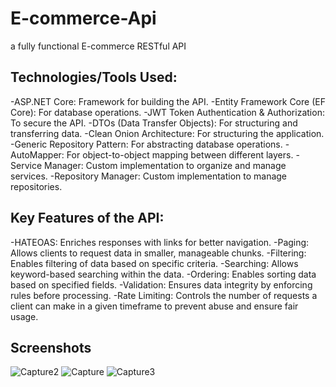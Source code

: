 # E-commerce-Api
a fully functional E-commerce RESTful API

## Technologies/Tools Used:
-ASP.NET Core: Framework for building the API.
-Entity Framework Core (EF Core): For database operations.
-JWT Token Authentication & Authorization: To secure the API.
-DTOs (Data Transfer Objects): For structuring and transferring data.
-Clean Onion Architecture: For structuring the application.
-Generic Repository Pattern: For abstracting database operations.
-AutoMapper: For object-to-object mapping between different layers.
-Service Manager: Custom implementation to organize and manage services.
-Repository Manager: Custom implementation to manage repositories.

## Key Features of the API:
-HATEOAS: Enriches responses with links for better navigation.
-Paging: Allows clients to request data in smaller, manageable chunks.
-Filtering: Enables filtering of data based on specific criteria.
-Searching: Allows keyword-based searching within the data.
-Ordering: Enables sorting data based on specified fields.
-Validation: Ensures data integrity by enforcing rules before processing.
-Rate Limiting: Controls the number of requests a client can make in a given timeframe to prevent abuse and ensure fair usage.


## Screenshots

![Capture2](https://github.com/user-attachments/assets/4c4876c4-3e8c-4fcb-939f-a7b93121b59b)
![Capture](https://github.com/user-attachments/assets/de737eeb-067b-4fae-9bbb-d5bd7cab6687)
![Capture3](https://github.com/user-attachments/assets/ef2c9321-2e34-47a0-a36a-13430b766549)

